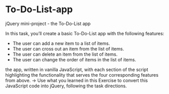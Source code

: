 # To-Do-List-app
 jQuery mini-project - the To-Do-List app
 
 In this task, you’ll create a basic To-Do-List app with the following features:
 
- The user can add a new item to a list of items.
- The user can cross out an item from the list of items.
- The user can delete an item from the list of items.
- The user can change the order of items in the list of items.

the app, written in vanilla JavaScript, with each section of the script highlighting the functionality that serves the four corresponding features from above.
-> Use what you learned in this Exercise to convert this JavaScript code into jQuery, following the task directions.
